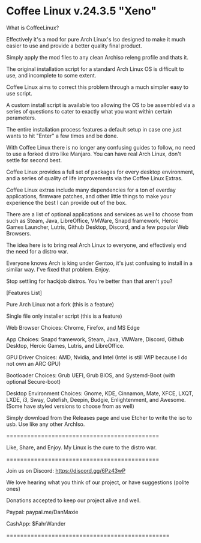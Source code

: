 # Coffee Linux v.24.3.5 "Xeno"

What is CoffeeLinux?

Effectively it's a mod for pure Arch Linux's Iso designed to make it much easier to use and provide a better quality final product.

Simply apply the mod files to any clean Archiso releng profile and thats it.

The original installation script for a standard Arch Linux OS is difficult to use, and incomplete to some extent.

Coffee Linux aims to correct this problem through a much simpler easy to use script.

A custom install script is available too allowing the OS to be assembled via a series of questions to cater to exactly what you want within certain perameters.

The entire installation process features a default setup in case one just wants to hit "Enter" a few times and be done.

With Coffee Linux there is no longer any confusing guides to follow, no need to use a forked distro like Manjaro. You can have real Arch Linux, don't settle for second best.

Coffee Linux provides a full set of packages for every desktop environment, and a series of quality of life improvements via the Coffee Linux Extras.

Coffee Linux extras include many dependencies for a ton of everday applications, firmware patches, and other little things to make your experience the best I can provide out of the box.

There are a list of optional applications and services as well to choose from such as Steam, Java, LibreOffice, VMWare, Snapd framework, Heroic Games Launcher, Lutris, Github Desktop, Discord, and a few popular Web Browsers.

The idea here is to bring real Arch Linux to everyone, and effectively end the need for a distro war.

Everyone knows Arch is king under Gentoo, it's just confusing to install in a similar way. I've fixed that problem. Enjoy.

Stop settling for hackjob distros. You're better than that aren't you?

[Features List]

Pure Arch Linux not a fork (this is a feature)

Single file only installer script (this is a feature)

Web Browser Choices: Chrome, Firefox, and MS Edge

App Choices: Snapd framework, Steam, Java, VMWare, Discord, Github Desktop, Heroic Games, Lutris, and LibreOffice.

GPU Driver Choices: AMD, Nvidia, and Intel (Intel is still WIP because I do not own an ARC GPU)

Bootloader Choices: Grub UEFI, Grub BIOS, and Systemd-Boot (with optional Secure-boot)

Desktop Environment Choices: Gnome, KDE, Cinnamon, Mate, XFCE, LXQT, LXDE, i3, Sway, Cutefish, Deepin, Budgie, Enlightenment, and Awesome. (Some have styled versions to choose from as well)

Simply download from the Releases page and use Etcher to write the iso to usb. Use like any other ArchIso.

============================================

Like, Share, and Enjoy. My Linux is the cure to the distro war.

============================================

Join us on Discord: https://discord.gg/6Pz43wP

We love hearing what you think of our project, 
or have suggestions (polite ones)

Donations accepted to keep our project alive and well.

Paypal: paypal.me/DanMaxie

CashApp: $FahrWander

===============================================



